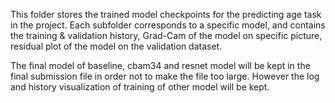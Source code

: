 This folder stores the trained model checkpoints for the predicting age task in the project. Each subfolder corresponds to a specific model, and contains the training & validation history, Grad-Cam of the model on specific picture, residual plot of the model on the validation dataset.

The final model of baseline, cbam34 and resnet model will be kept in the final submission file in order not to make the file too large. However the log and history visualization of training of other model will be kept. 